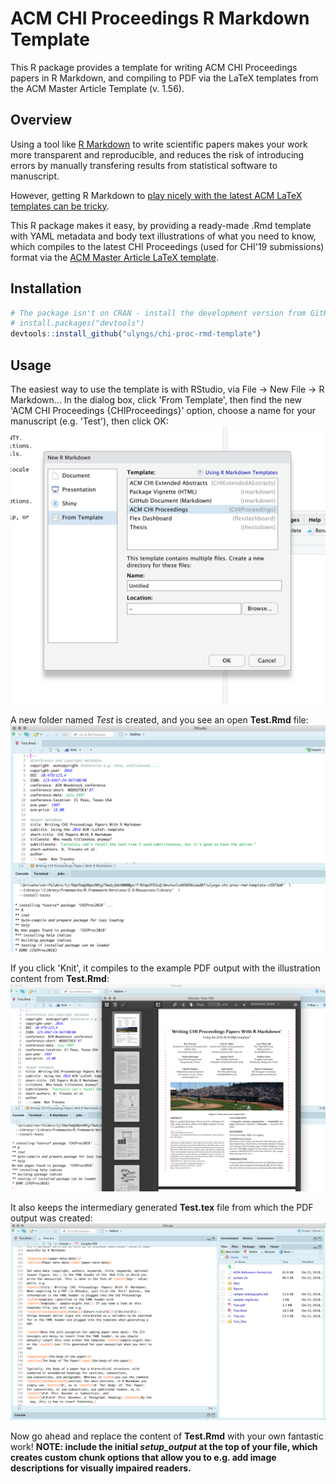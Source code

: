# ACM CHI Proceedings R Markdown Template
This R package provides a template for writing ACM CHI Proceedings papers in R Markdown, and compiling to PDF via the LaTeX templates from the ACM Master Article Template (v. 1.56).

## Overview
Using a tool like [R Markdown](https://rmarkdown.rstudio.com) to write scientific papers makes your work more transparent and reproducible, and reduces the risk of introducing errors by manually transfering results from statistical software to manuscript.

However, getting R Markdown to [play nicely with the latest ACM LaTeX templates can be tricky](https://ulriklyngs.com/blog/acm-articles-with-r-markdown).

This R package makes it easy, by providing a ready-made .Rmd template with YAML metadata and body text illustrations of what you need to know, which compiles to the latest CHI Proceedings (used for CHI'19 submissions) format via the [ACM Master Article LaTeX template](https://www.acm.org/publications/proceedings-template).

## Installation
``` r
# The package isn't on CRAN - install the development version from GitHub:
# install.packages("devtools")
devtools::install_github("ulyngs/chi-proc-rmd-template")
```

## Usage
The easiest way to use the template is with RStudio, via File -> New File -> R Markdown...
In the dialog box, click 'From Template', then find the new 'ACM CHI Proceedings {CHIProceedings}' option, choose a name for your manuscript (e.g. 'Test'), then click OK:
![R Markdown template dialog](man/1_template_dialog.png "R Markdown template dialog")

A new folder named *Test* is created, and you see an open **Test.Rmd** file:
![Test.Rmd with illustration content](man/2_rmd.png "Test.Rmd with illustration content")

If you click 'Knit', it compiles to the example PDF output with the illustration content from **Test.Rmd**:
![Compiled result - PDF output in CHI Proceedings format](man/3_pdf.png "Compiled result - PDF output in CHI Proceedings format")

It also keeps the intermediary generated **Test.tex** file from which the PDF output was created:
![Intermediary Test.tex from which the PDF output was created](man/4_tex.png "Intermediary Test.tex from which the PDF output was created")

Now go ahead and replace the content of **Test.Rmd** with your own fantastic work! **NOTE: include the initial *setup_output* at the top of your file, which creates custom chunk options that allow you to e.g. add image descriptions for visually impaired readers.**
